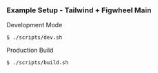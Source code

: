 ### Example Setup - Tailwind + Figwheel Main

Development Mode
```
$ ./scripts/dev.sh
```

Production Build
```
$ ./scripts/build.sh
```
